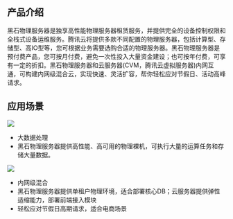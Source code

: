 ## 产品介绍 
黑石物理服务器是独享高性能物理服务器租赁服务，并提供完全的设备控制权限和全栈式设备运维服务。腾讯云将提供多款不同配置的物理服务器，包括计算型、存储型、高IO型等，您可根据业务需要选购合适的物理服务器。黑石物理服务器是预付费产品，您可按月付费，避免一次性投入大量资金建设；也可按年付费，可享有一定的折扣。黑石物理服务器和云服务器(CVM，腾讯云虚拟服务器)内网互通，可构建内网级混合云，实现快速、灵活扩容，帮你轻松应对节假日、活动高峰请求。

## 应用场景
![](//mccdn.qcloud.com/static/img/20c3b74133773bb3c303c0820e170b21/image.png)
- 大数据处理
- 黑石物理服务器提供高性能、高可用的物理裸机，可执行大量的运算任务和存储大量数据。


![](//mccdn.qcloud.com/static/img/c27ac8c4ca950d100c80e7a5565a455d/image.png)
- 内网级混合
- 黑石物理服务器提供单租户物理环境，适合部署核心DB；云服务器提供弹性适缩能力，部署前端接入模块
- 轻松应对节假日高期请求，适合电商场景





